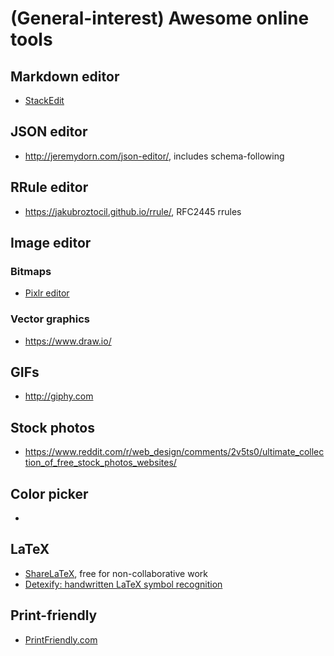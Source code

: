 # (General-interest) Awesome online tools
## Markdown editor 
- [StackEdit](https://stackedit-beta.herokuapp.com)

## JSON editor
- http://jeremydorn.com/json-editor/, includes schema-following

## RRule editor
- https://jakubroztocil.github.io/rrule/, RFC2445 rrules

## Image editor
### Bitmaps
- [Pixlr editor](https://pixlr.com/editor/)
### Vector graphics
- https://www.draw.io/

## GIFs
- http://giphy.com

## Stock photos
- https://www.reddit.com/r/web_design/comments/2v5ts0/ultimate_collection_of_free_stock_photos_websites/

## Color picker
- 

## LaTeX
- [ShareLaTeX](https://www.sharelatex.com), free for non-collaborative work
- [Detexify: handwritten LaTeX symbol recognition](http://detexify.kirelabs.org/classify.html)

## Print-friendly
- [PrintFriendly.com](javascript:(function()%7Bif(window%5B%27priFri%27%5D)%7Bwindow.print()%7Delse%7Bvar%20pfurl%3D%27%27%3Bpfstyle%3D%27nbk%27%3BpfBkVersion%3D%271%27%3Bif(window.location.href.match(/https/))%7Bpfurl%3D%27https://pf-cdn.printfriendly.com/ssl/main.js%27%7Delse%7Bpfurl%3D%27http://cdn.printfriendly.com/printfriendly.js%27%7D_pnicer_script%3Ddocument.createElement(%27SCRIPT%27)%3B_pnicer_script.type%3D%27text/javascript%27%3B_pnicer_script.src%3Dpfurl%20%2B%20%27%3Fx%3D%27%2B(Math.random())%3Bdocument.getElementsByTagName(%27head%27)%5B0%5D.appendChild(_pnicer_script)%3B%7D%7D)()%3B)
